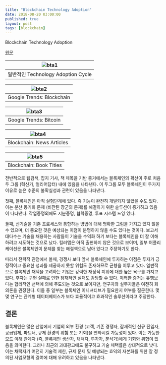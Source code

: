 ```yaml
---
title: "Blockchain Technology Adoption"
date: 2018-08-20 03:00:00
published: true
layout: post
tags: [blockchain]
---
```


Blockchain Technology Adoption

[원문](https://papers.ssrn.com/sol3/papers.cfm?abstract_id=3189051)

| ![bta1](../../../../2018/08/bta1.png) |
| :-: |
| 일반적인 Technology Adoption Cycle |


| ![bta2](../../../../2018/08/bta2.png) |
| :-: |
| Google Trends: Blockchain |

| ![bta3](../../../../2018/08/bta3.png) |
| :-: |
| Google Trends: Bitcoin |

| ![bta4](../../../../2018/08/bta4.png) |
| :-: |
| Blockchain: News Articles |

| ![bta5](../../../../2018/08/bta5.png) |
| :-: |
| Blockchain: Book Titles |

전반적으로 웹검색, 잡지 기사, 책 제목을 기반 증거에서는 블록체인의 확산이 주로 처음 두 그룹 (혁신가, 얼리어답터) 내에 있음을 나타낸다. 이 두그룹 모두 블록체인이 두가지 이유로 높은 수준의 불확실성과 관련이 있음을 나타낸다. 

첫째, 블록체인은 아직 실험단계에 있다. 즉 기능이 완전히 개발되지 않았을 수도 있다. 이는 분산 동기화 문제 (비잔틴 장군의 문제)를 해결하기 위한 솔루션이 증가하고 있음이 나타낸다. 작업증명외에도 지분증명, 협력증명, 투표 시스템 드잉 있다. 

둘째, 신기술을 기존 프로세스와 통합하는 방법에 대해 명확한 그림을 가지고 있지 않을 수 있으며, 더 중요한 것은 예상되는 이점이 분명하지 않을 수도 있다는 것이다. 보고서 대다수는 기술을 채용하는 사람들이 기술을 수익화 하기 보다는 블록체인을 더 잘 이해하려고 시도하는 것으로 났다. 킬러앱은 아직 출현하지 않은 것으로 보이며, 일부 어플리케이션은 블록체인이 문제를 찾는 해결책으로 남아 있다고 주장하기도 한다.

따라서 전략적 관점에서 볼때, 경쟁사 보다 앞서 블록체인에 투자하는 이점은 투자가 긍정적이고 중요한 성과를 제공하지 못할 위험도 존재하므로 균형을 이루고 있다. 일반적으로 블록체인 채택을 고려하는 기업은 강력한 재정적 지위에 대한 높은 욕구를 가지고 있다. 후자는 구현 실패로 인한 잠재적인 실패도 감당할 수 있다. 이러한 증거는 유행보다는 합리적인 선택에 의해 주도되는 것으로 보이지만, 연구자와 실무자들은 여전히 회의론을 권장한다. 이들 중 일부는 블록체인 이니셔티브가 필요한지 여부를 질문한다. 몇몇 연구는 관계형 데이터베이스가 보다 효율적이고 효과적인 솔루션이라고 주장한다.

## 결론

블록체인은 많은 산업에서 기업의 외부 환경 (고객, 기존 경쟁자, 잠재적인 신규 진입자, 공급업체, 파트너, 규제 환경의 위험 또는 기회)을 변화시킬 가능성이 있다. 이는 가능한 모드 이해 관계자 (즉, 블록체인 생산자, 채택자, 투자자, 분석가)에게 기회와 위협이 있음을 의미한다. 그러나 최근의 과대광고에도 불구하고 기술 채택률은 상대적으로 낮다. 이는 채택자가 여전히 기술적 제한, 규제 문제 및 예쌍되는 효익의 자본화를 위한 잘 정의된 사업모형의 결여에 대해 우려하고 있음을 나타낸다.